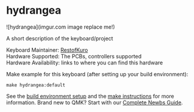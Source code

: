 # hydrangea

![hydrangea](imgur.com image replace me!)

A short description of the keyboard/project

Keyboard Maintainer: [RestofKuro](https://github.com/RestofKuro)  
Hardware Supported: The PCBs, controllers supported  
Hardware Availability: links to where you can find this hardware

Make example for this keyboard (after setting up your build environment):

    make hydrangea:default

See the [build environment setup](https://docs.qmk.fm/#/getting_started_build_tools) and the [make instructions](https://docs.qmk.fm/#/getting_started_make_guide) for more information. Brand new to QMK? Start with our [Complete Newbs Guide](https://docs.qmk.fm/#/newbs).
